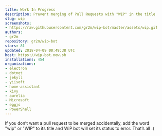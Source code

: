 ```yaml
---
title: Work In Progress
description: Prevent merging of Pull Requests with "WIP" in the title
slug: wip
screenshots:
- https://raw.githubusercontent.com/gr2m/wip-bot/master/assets/wip.gif
authors:
- gr2m
repository: gr2m/wip-bot
stars: 81
updated: 2018-04-09 00:49:38 UTC
host: https://wip-bot.now.sh
installations: 454
organizations:
- electron
- dotnet
- jekyll
- yiisoft
- home-assistant
- kivy
- aurelia
- Microsoft
- eggjs
- PowerShell
---
```


If you don’t want a pull request to be merged accidentally, add the word "wip" or "WIP" to its title and WIP bot will set its status to error. That’s all :)
